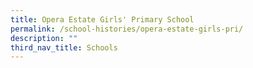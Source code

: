 ```yaml
---
title: Opera Estate Girls' Primary School
permalink: /school-histories/opera-estate-girls-pri/
description: ""
third_nav_title: Schools
---
```


